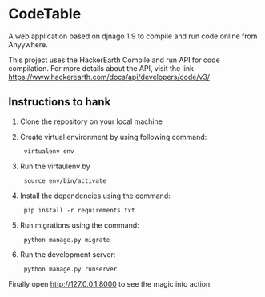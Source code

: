 # CodeTable
A web application based on djnago 1.9 to compile and run code online from Anyywhere. 


This project uses the HackerEarth Compile and run API for code compilation. For more details about the API, visit the link  https://www.hackerearth.com/docs/api/developers/code/v3/

## Instructions to hank

1. Clone the repository on your local machine

2. Create virtual environment by using following command: 
    
        virtualenv env
    
3. Run the virtaulenv by 

        source env/bin/activate
    
4. Install the dependencies using the command: 

        pip install -r requirements.txt
    
5. Run migrations using the command: 

        python manage.py migrate

6. Run the development server: 

        python manage.py runserver

Finally open http://127.0.0.1:8000 to see the magic into action. 

